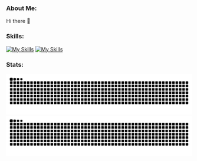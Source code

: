 ### About Me:
Hi there 👋

### Skills:
[![My Skills](https://skillicons.dev/icons?i=python,aws,nodejs,react,nextjs,nestjs,vuejs,tauri,typescript,jest,linux,php,bash,mysql,docker&theme=light#gh-light-mode-only)](https://github.com/lukeadawson/lukeadawson#gh-light-mode-only)
[![My Skills](https://skillicons.dev/icons?i=python,aws,nodejs,react,nextjs,nestjs,vuejs,tauri,typescript,jest,linux,php,bash,mysql,docker&theme=dark#gh-dark-mode-only)](https://github.com/lukeadawson/lukeadawson#gh-dark-mode-only)

### Stats:
![Snake](https://raw.githubusercontent.com/lukeadawson/lukeadawson/output/github-snake.svg#gh-light-mode-only)
![Snake](https://raw.githubusercontent.com/lukeadawson/lukeadawson/output/github-snake-dark.svg#gh-dark-mode-only)
